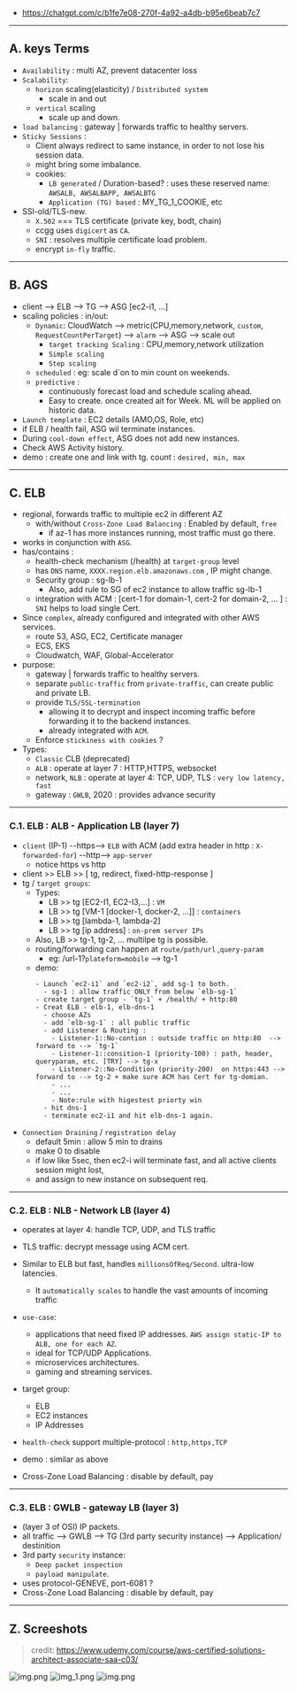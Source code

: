 - https://chatgpt.com/c/b1fe7e08-270f-4a92-a4db-b95e6beab7c7
---
## A. keys Terms
- `Availability` : multi AZ, prevent datacenter loss
- `Scalability`:
    - `horizon` scaling(elasticity) / `Distributed system`
        - scale in and out
    - `vertical` scaling
        - scale up and down.
- `load balancing` : gateway | forwards traffic to healthy servers. 
- `Sticky Sessions` : 
  - Client always redirect to same instance, in order to not lose his session data.
  - might bring some imbalance.
  - cookies: 
    - `LB generated` / Duration-based? : uses these reserved name: `AWSALB, AWSALBAPP, AWSALBTG`
    - `Application (TG) based` : MY_TG_1_COOKIE, etc
- SSl-old/TLS-new.
  - `X.502` === TLS certificate (private key, bodt, chain)
  - ccgg uses `digicert` as `CA`.
  - `SNI` : resolves multiple certificate load problem.
  - encrypt `in-fly` traffic.
---
## B. AGS
- client --> ELB --> TG --> ASG [ec2-i1, ...]
- scaling policies : in/out:
  - `Dynamic`: CloudWatch --> metric(CPU,memory,network, `custom`, `RequestCountPerTarget`) --> `alarm` --> ASG --> scale out
    - `target tracking Scaling` : CPU,memory,network utilization
    - `Simple scaling`
    - `Step scaling`
  - `scheduled` : eg: scale d`on to min count on weekends.
  - `predictive` : 
    - continuously forecast load and schedule scaling ahead.
    - Easy to create. once created ait for Week. ML will be applied on historic data.
- `Launch template` : EC2 details (AMO,OS, Role, etc)
- if ELB / health fail, ASG wil terminate instances.
- During `cool-down effect`, ASG does not add new instances.
- Check AWS Activity history.
- demo : create one and link with tg. count : `desired, min, max`

---
## C. ELB
- regional, forwards traffic to multiple ec2 in different AZ
  - with/without `Cross-Zone Load Balancing` : Enabled by default, `free`
    - if az-1 has more instances running, most traffic must go there. 
- works in conjunction with `ASG`.
- has/contains :
  - health-check mechanism (/health) at `target-group` level
  - has `DNS` name, `XXXX.region.elb.amazonaws.com` , IP might change.
  - Security group : sg-lb-1
    - Also, add rule to SG of ec2 instance to allow traffic sg-lb-1
  - integration with ACM : [cert-1 for domain-1, cert-2 for domain-2, ... ] : `SNI` helps to load single Cert.
- Since `complex`, already configured and integrated with other AWS services.
  - route 53, ASG, EC2, Certificate manager 
  - ECS, EKS
  - Cloudwatch, WAF, Global-Accelerator
- purpose:
  - gateway | forwards traffic to healthy servers.
  - separate `public-traffic` from `private-traffic`, can create public and private LB.
  - provide `TLS/SSL-termination`
    - allowing it to decrypt and inspect incoming traffic before forwarding it to the backend instances.
    - already integrated with `ACM`.
  - Enforce `stickiness with cookies` ?
- Types:
  - `Classic` CLB (deprecated)
  - `ALB` : operate at layer 7 : HTTP,HTTPS, websocket
  - network, `NLB` : operate at layer 4: TCP, UDP, TLS : `very low latency, fast`
  - gateway : `GWLB`, 2020 : provides advance security

---
### C.1. ELB : ALB - Application LB (layer 7)
- `client` (IP-1) --https--> `ELB` with ACM (add extra header in http : `X-forwarded-for`) --http--> `app-server`
  - notice https vs http
- client >> ELB >> [ tg, redirect, fixed-http-response ]
- tg / `target groups`:
  - Types:
    - LB >> tg [EC2-I1, EC2-I3,...] : `VM`
    - LB >> tg [VM-1 [docker-1, docker-2, ...]] : `containers`
    - LB >> tg [lambda-1, lambda-2]
    - LB >> tg [ip address] : `on-prem server IPs`
  - Also, LB >> tg-1, tg-2, ... multilpe tg is possible.
  - routing/forwarding can happen at `route/path/url` ,` query-param `
    - eg: /url-1?`plateform=mobile` --> tg-1
  - demo:
      ```
      - Launch `ec2-i1` and `ec2-i2`, add sg-1 to both.
        - sg-1 : allow traffic ONLY from below `elb-sg-1` 
      - create target group - `tg-1` + /health/ + http:80
      - Creat ELB - elb-1, elb-dns-1
        - choose AZs
        - add `elb-sg-1` : all public traffic
        - add Listener & Routing :  
          - Listener-1::No-contion : outside traffic on http:80  --> forward to --> `tg-1` 
          - Listener-1::consition-1 (priority-100) : path, header, queryparam, etc. [TRY] --> tg-x
          - Listener-2::No-Condition (priority-200)  on https:443 --> forward to --> tg-2 + make sure ACM has Cert for tg-domian.
          - ...
          - ...  
          - Note:rule with higestest priorty win  
        - hit dns-1
        - terminate ec2-i1 and hit elb-dns-1 again.
      ```
- `Connection Draining` / `registration delay`
  - default 5min : allow 5 min to drains
  - make 0 to disable
  - if low like 5sec, then ec2-i will terminate fast, and all active clients session might lost,
  - and assign to new instance on subsequent req.
---
### C.2. ELB : NLB - Network LB (layer 4)
- operates at layer 4:  handle TCP, UDP, and TLS traffic
- TLS traffic: decrypt message using ACM cert.
- Similar to ELB but fast, handles `millionsOfReq/Second`. ultra-low latencies.
  - It `automatically scales` to handle the vast amounts of incoming traffic
- `use-case`:
  - applications that need fixed IP addresses. `AWS assign static-IP to ALB, one for each AZ`.
  - ideal for TCP/UDP Applications.
  - microservices architectures.
  - gaming and streaming services.

- target group:
  - ELB
  - EC2 instances
  - IP Addresses
- `health-check` support multiple-protocol : `http,https,TCP`
- demo : similar as above
- Cross-Zone Load Balancing : disable by default, pay

---
### C.3. ELB : GWLB - gateway LB (layer 3)
- (layer 3 of OSI) IP packets.
- all traffic --> GWLB --> TG (3rd party security instance) --> Application/ destinition
- 3rd party `security` instance:
  - `Deep packet inspection`
  - `payload manipulate`.
- uses protocol-GENEVE, port-6081 ?
- Cross-Zone Load Balancing : disable by default, pay

--- 
## Z. Screeshots
> credit: https://www.udemy.com/course/aws-certified-solutions-architect-associate-saa-c03/

![img.png](../img/ec2/im-1.png)
![img_1.png](../img/ec2/im-2.png)
![img.png](../img/ec2/im-3.png)

